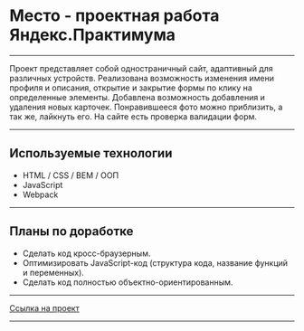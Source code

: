 # Место - проектная работа Яндекс.Практимума

---

Проект представляет собой одностраничный сайт, адаптивный для различных устройств. Реализована возможность изменения имени профиля и описания, открытие и закрытие формы по клику на определенные элементы. Добавлена возможность добавления и удаления новых карточек. Понравившееся фото можно приблизить, а так же, лайкнуть его. На сайте есть проверка валидации форм.

---

## Используемые технологии
* HTML / CSS / BEM / ООП
* JavaScript
* Webpack

---

## Планы по доработке
* Сделать код кросс-браузерным.
* Оптимизировать JavaScript-код (структура кода, название функций и переменных).
* Сделать код полностью объектно-ориентированным.

---

[Ссылка на проект](https://timur359.github.io/mesto-project/)

---
